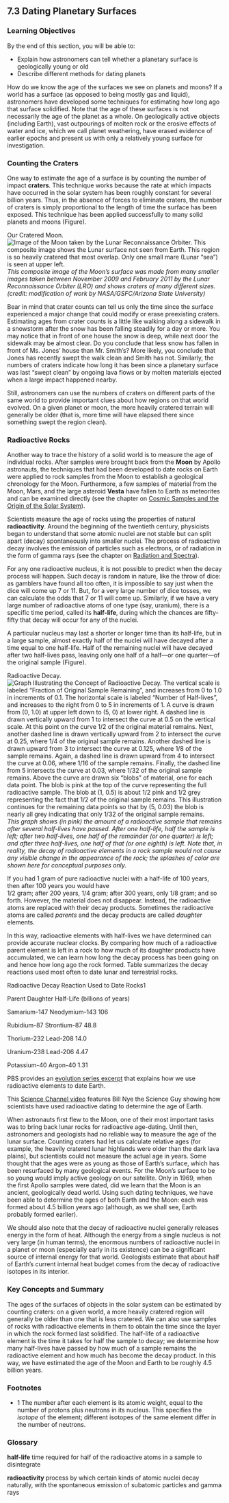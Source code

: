 ##  7.3 Dating Planetary Surfaces 

### Learning Objectives

By the end of this section, you will be able to:

  - Explain how astronomers can tell whether a planetary surface is geologically young or old
  - Describe different methods for dating planets

How do we know the age of the surfaces we see on planets and moons? If a world has a surface (as opposed to being mostly gas and liquid), astronomers have developed some techniques for estimating how long ago that surface solidified. Note that the age of these surfaces is not necessarily the age of the planet as a whole. On geologically active objects (including Earth), vast outpourings of molten rock or the erosive effects of water and ice, which we call planet weathering, have erased evidence of earlier epochs and present us with only a relatively young surface for investigation.

### Counting the Craters

One way to estimate the age of a surface is by counting the number of impact **craters**. This technique works because the rate at which impacts have occurred in the solar system has been roughly constant for several billion years. Thus, in the absence of forces to eliminate craters, the number of craters is simply proportional to the length of time the surface has been exposed. This technique has been applied successfully to many solid planets and moons (Figure).

Our Cratered Moon. ![Image of the Moon taken by the Lunar Reconnaissance Orbiter. This composite image shows the Lunar surface not seen from Earth. This region is so heavily cratered that most overlap. Only one small mare \(Lunar “sea”\) is seen at upper left.][1] _This composite image of the Moon’s surface was made from many smaller images taken between November 2009 and February 2011 by the Lunar Reconnaissance Orbiter (LRO) and shows craters of many different sizes. (credit: modification of work by NASA/GSFC/Arizona State University)_

Bear in mind that crater counts can tell us only the time since the surface experienced a major change that could modify or erase preexisting craters. Estimating ages from crater counts is a little like walking along a sidewalk in a snowstorm after the snow has been falling steadily for a day or more. You may notice that in front of one house the snow is deep, while next door the sidewalk may be almost clear. Do you conclude that less snow has fallen in front of Ms. Jones’ house than Mr. Smith’s? More likely, you conclude that Jones has recently swept the walk clean and Smith has not. Similarly, the numbers of craters indicate how long it has been since a planetary surface was last “swept clean” by ongoing lava flows or by molten materials ejected when a large impact happened nearby.

Still, astronomers can use the numbers of craters on different parts of the same world to provide important clues about how regions on that world evolved. On a given planet or moon, the more heavily cratered terrain will generally be older (that is, more time will have elapsed there since something swept the region clean).

### Radioactive Rocks

Another way to trace the history of a solid world is to measure the age of individual rocks. After samples were brought back from the **Moon** by Apollo astronauts, the techniques that had been developed to date rocks on Earth were applied to rock samples from the Moon to establish a geological chronology for the Moon. Furthermore, a few samples of material from the Moon, Mars, and the large asteroid **Vesta** have fallen to Earth as meteorites and can be examined directly (see the chapter on [Cosmic Samples and the Origin of the Solar System][2]).

Scientists measure the age of rocks using the properties of natural **radioactivity**. Around the beginning of the twentieth century, physicists began to understand that some atomic nuclei are not stable but can split apart (decay) spontaneously into smaller nuclei. The process of radioactive decay involves the emission of particles such as electrons, or of radiation in the form of gamma rays (see the chapter on [Radiation and Spectra][3]).

For any one radioactive nucleus, it is not possible to predict when the decay process will happen. Such decay is random in nature, like the throw of dice: as gamblers have found all too often, it is impossible to say just when the dice will come up 7 or 11. But, for a very large number of dice tosses, we can calculate the odds that 7 or 11 will come up. Similarly, if we have a very large number of radioactive atoms of one type (say, uranium), there is a specific time period, called its **half-life**, during which the chances are fifty-fifty that decay will occur for any of the nuclei.

A particular nucleus may last a shorter or longer time than its half-life, but in a large sample, almost exactly half of the nuclei will have decayed after a time equal to one half-life. Half of the remaining nuclei will have decayed after two half-lives pass, leaving only one half of a half—or one quarter—of the original sample (Figure).

Radioactive Decay. ![Graph Illustrating the Concept of Radioactive Decay. The vertical scale is labeled “Fraction of Original Sample Remaining”, and increases from 0 to 1.0 in increments of 0.1. The horizontal scale is labeled “Number of Half-lives”, and increases to the right from 0 to 5 in increments of 1. A curve is drawn from \(0, 1.0\) at upper left down to \(5, 0\) at lower right. A dashed line is drawn vertically upward from 1 to intersect the curve at 0.5 on the vertical scale. At this point on the curve 1/2 of the original material remains. Next, another dashed line is drawn vertically upward from 2 to intersect the curve at 0.25, where 1/4 of the original sample remains. Another dashed line is drawn upward from 3 to intersect the curve at 0.125, where 1/8 of the sample remains. Again, a dashed line is drawn upward from 4 to intersect the curve at 0.06, where 1/16 of the sample remains. Finally, the dashed line from 5 intersects the curve at 0.03, where 1/32 of the original sample remains. Above the curve are drawn six “blobs” of material, one for each data point. The blob is pink at the top of the curve representing the full radioactive sample. The blob at \(1, 0.5\) is about 1/2 pink and 1/2 grey representing the fact that 1/2 of the original sample remains. This illustration continues for the remaining data points so that by \(5, 0.03\) the blob is nearly all grey indicating that only 1/32 of the original sample remains.][4] _This graph shows (in pink) the amount of a radioactive sample that remains after several half-lives have passed. After one half-life, half the sample is left; after two half-lives, one half of the remainder (or one quarter) is left; and after three half-lives, one half of that (or one eighth) is left. Note that, in reality, the decay of radioactive elements in a rock sample would not cause any visible change in the appearance of the rock; the splashes of color are shown here for conceptual purposes only._

If you had 1 gram of pure radioactive nuclei with a half-life of 100 years, then after 100 years you would have  
1/2 gram; after 200 years, 1/4 gram; after 300 years, only 1/8 gram; and so forth. However, the material does not disappear. Instead, the radioactive atoms are replaced with their decay products. Sometimes the radioactive atoms are called _parents_ and the decay products are called _daughter_ elements.

In this way, radioactive elements with half-lives we have determined can provide accurate nuclear clocks. By comparing how much of a radioactive parent element is left in a rock to how much of its daughter products have accumulated, we can learn how long the decay process has been going on and hence how long ago the rock formed. Table summarizes the decay reactions used most often to date lunar and terrestrial rocks.

Radioactive Decay Reaction Used to Date Rocks1

Parent Daughter Half-Life (billions of years)

Samarium-147
Neodymium-143
106

Rubidium-87
Strontium-87
48.8

Thorium-232
Lead-208
14.0

Uranium-238
Lead-206
4.47

Potassium-40
Argon-40
1.31

PBS provides an [evolution series excerpt][5] that explains how we use radioactive elements to date Earth.

This [Science Channel video][6] features Bill Nye the Science Guy showing how scientists have used radioactive dating to determine the age of Earth.

When astronauts first flew to the Moon, one of their most important tasks was to bring back lunar rocks for radioactive age-dating. Until then, astronomers and geologists had no reliable way to measure the age of the lunar surface. Counting craters had let us calculate relative ages (for example, the heavily cratered lunar highlands were older than the dark lava plains), but scientists could not measure the actual age in years. Some thought that the ages were as young as those of Earth’s surface, which has been resurfaced by many geological events. For the Moon’s surface to be so young would imply active geology on our satellite. Only in 1969, when the first Apollo samples were dated, did we learn that the Moon is an ancient, geologically dead world. Using such dating techniques, we have been able to determine the ages of both Earth and the Moon: each was formed about 4.5 billion years ago (although, as we shall see, Earth probably formed earlier).

We should also note that the decay of radioactive nuclei generally releases energy in the form of heat. Although the energy from a single nucleus is not very large (in human terms), the enormous numbers of radioactive nuclei in a planet or moon (especially early in its existence) can be a significant source of internal energy for that world. Geologists estimate that about half of Earth’s current internal heat budget comes from the decay of radioactive isotopes in its interior.

### Key Concepts and Summary

The ages of the surfaces of objects in the solar system can be estimated by counting craters: on a given world, a more heavily cratered region will generally be older than one that is less cratered. We can also use samples of rocks with radioactive elements in them to obtain the time since the layer in which the rock formed last solidified. The half-life of a radioactive element is the time it takes for half the sample to decay; we determine how many half-lives have passed by how much of a sample remains the radioactive element and how much has become the decay product. In this way, we have estimated the age of the Moon and Earth to be roughly 4.5 billion years.

### Footnotes

  - 1 The number after each element is its atomic weight, equal to the number of protons plus neutrons in its nucleus. This specifies the _isotope_ of the element; different isotopes of the same element differ in the number of neutrons.

### Glossary

**half-life** time required for half of the radioactive atoms in a sample to disintegrate 

**radioactivity** process by which certain kinds of atomic nuclei decay naturally, with the spontaneous emission of subatomic particles and gamma rays 

   [1]: https://cnx.org/resources/4802bc2d0eedcc403e153ef1f0d15637db83dc96/OSC_Astro_07_03_CratedMoon.jpg
   [2]: /contents/2e737be8-ea65-48c3-aa0a-9f35b4c6a966@14.4:821ee95d-a7c5-44fc-9a15-c6aadaaa8b51@3
   [3]: /contents/2e737be8-ea65-48c3-aa0a-9f35b4c6a966@14.4:bc5ce180-f2b3-4469-a882-22bf96435c99@3
   [4]: https://cnx.org/resources/dca70b0524607b91e67bbb83cb7e82f3fbb2510b/OSC_Astro_07_03_Decay.jpg
   [5]: https://openstaxcollege.org/l/30pbsradiomat
   [6]: https://openstaxcollege.org/l/30billnyevideo

